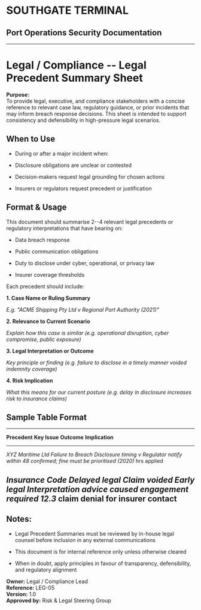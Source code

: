 # SOUTHGATE TERMINAL
## Port Operations Security Documentation
---

# Legal / Compliance -- Legal Precedent Summary Sheet

**Purpose:**\
To provide legal, executive, and compliance stakeholders with a concise
reference to relevant case law, regulatory guidance, or prior incidents
that may inform breach response decisions. This sheet is intended to
support consistency and defensibility in high-pressure legal scenarios.

## When to Use

- During or after a major incident when:

- Disclosure obligations are unclear or contested

- Decision-makers request legal grounding for chosen actions

- Insurers or regulators request precedent or justification

## Format & Usage

This document should summarise 2--4 relevant legal precedents or
regulatory interpretations that have bearing on:

- Data breach response

- Public communication obligations

- Duty to disclose under cyber, operational, or privacy law

- Insurer coverage thresholds

Each precedent should include:

**1. Case Name or Ruling Summary**

*E.g. "ACME Shipping Pty Ltd v Regional Port Authority (2021)"*

**2. Relevance to Current Scenario**

*Explain how this case is similar (e.g. operational disruption, cyber
compromise, public exposure)*

**3. Legal Interpretation or Outcome**

*Key principle or finding (e.g. failure to disclose in a timely manner
voided indemnity coverage)*

**4. Risk Implication**

*What this means for our current posture (e.g. delay in disclosure
increases risk to insurance claims)*

## Sample Table Format

------------------------------------------------------------------------
**Precedent**   **Key Issue**  **Outcome**   **Implication**
----------------- ---------------- --------------- ---------------------
*XYZ Maritime Ltd Failure to    Breach     Disclosure timing
v Regulator    notify within 48 confirmed; fine must be prioritised
(2020)*      hrs       applied     

*Insurance Code  Delayed legal  Claim voided  Early legal
Interpretation  advice caused          engagement required
12.3*       claim denial           for insurer contact
------------------------------------------------------------------------

## Notes:

- Legal Precedent Summaries must be reviewed by in-house legal counsel
before inclusion in any external communications

- This document is for internal reference only unless otherwise cleared

- When in doubt, apply principles in favour of transparency,
defensibility, and regulatory alignment

**Owner:** Legal / Compliance Lead\
**Reference:** LEG-05\
**Version:** 1.0\
**Approved by:** Risk & Legal Steering Group
